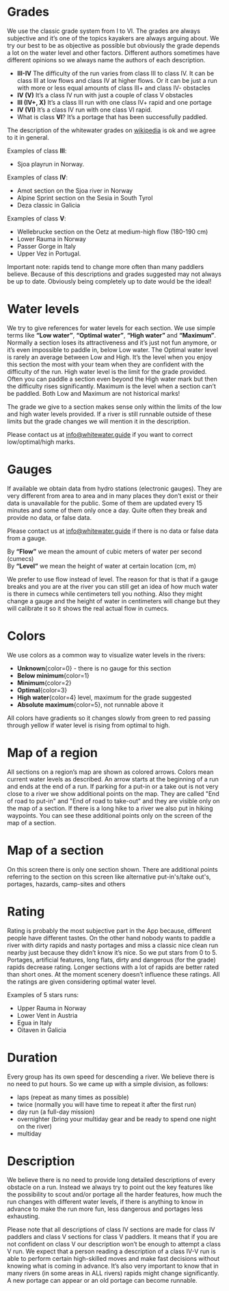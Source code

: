 # Grades

We use the classic grade system from I to VI. The grades are always subjective and it’s one of the topics kayakers are always arguing about. We try our best to be as objective as possible but obviously the grade depends a lot on the water level and other factors. Different authors sometimes have different opinions so we always name the authors of each description.  
- **III-IV** The difficulty of the run varies from class III to class IV. It can be class III at low flows and class IV at higher flows. Or it can be just a run with more or less equal amounts of class III+ and class IV- obstacles
- **IV (V)** It’s a class IV run with just a couple of class V obstacles
- **III (IV+, X)** It’s a class III run with one class IV+ rapid and one portage
- **IV (VI)** It’s a class IV run with one class VI rapid. 
- What is class **VI**? It’s a portage that has been successfully paddled.

The description of the whitewater grades on [wikipedia](https://en.wikipedia.org/wiki/International_Scale_of_River_Difficulty) is ok and we agree to it in general.

Examples of class **III**: 
- Sjoa playrun in Norway. 

Examples of class **IV**:
- Amot section on the Sjoa river in Norway
- Alpine Sprint section on the Sesia in South Tyrol
- Deza classic in Galicia

Examples of class **V**:
- Wellebrucke section on the Oetz at medium-high flow (180-190 cm)
- Lower Rauma in Norway
- Passer Gorge in Italy
- Upper Vez in Portugal.

Important note: rapids tend to change more often than many paddlers believe. Because of this descriptions and grades suggested may not always be up to date. Obviously being completely up to date would be the ideal!

# Water levels

We try to give references for water levels for each section. We use simple terms like **“Low water”**, **“Optimal water”**, **“High water”** and **“Maximum”**. Normally a section loses its attractiveness and it’s just not fun anymore, or it’s even impossible to paddle in, below Low water. The Optimal water level is rarely an average between Low and High. It’s the level when you enjoy this section the most with your team when they are confident with the difficulty of the run. High water level is the limit for the grade provided. Often you can paddle a section even beyond the High water mark but then the difficulty rises significantly. Maximum is the level when a section can’t be paddled. Both Low and Maximum are not historical marks!

The grade we give to a section makes sense only within the limits of the low and high water levels provided. If a river is still runnable outside of these limits but the grade changes we will mention it in the description.

Please contact us at info@whitewater.guide if you want to correct low/optimal/high marks.

# Gauges

If available we obtain data from hydro stations (electronic gauges). They are very different from area to area and in many places they don’t exist or their data is unavailable for the public. Some of them are updated every 15 minutes and some of them only once a day. Quite often they break and provide no data, or false data.

Please contact us at info@whitewater.guide if there is no data or false data from a gauge.

By **“Flow”** we mean the amount of cubic meters of water per second (cumecs)  
By **“Level”** we mean the height of water at certain location (cm, m)

We prefer to use flow instead of level. The reason for that is that if a gauge breaks and you are at the river you can still get an idea of how much water is there in cumecs while centimeters tell you nothing. Also they might change a gauge and the height of water in centimeters will change but they will calibrate it so it shows the real actual flow in cumecs.

# Colors

We use colors as a common way to visualize water levels in the rivers:
- **Unknown**{color=0} - there is no gauge for this section
- **Below minimum**{color=1}
- **Minimum**{color=2}
- **Optimal**{color=3}
- **High water**{color=4} level, maximum for the grade suggested
- **Absolute maximum**{color=5}, not runnable above it

All colors have gradients so it changes slowly from green to red passing through yellow if water level is rising from optimal to high.

# Map of a region

All sections on a region’s map are shown as colored arrows. Colors mean current water levels as described. An arrow starts at the beginning of a run and ends at the end of a run. If parking for a put-in or a take out is not very close to a river we show additional points on the map. They are called "End of road to put-in" and "End of road to take-out" and they are visible only on the map of a section. If there is a long hike to a river we also put in hiking waypoints. You can see these additional points only on the screen of the map of a section.

# Map of a section

On this screen there is only one section shown. There are additional points referring to the section on this screen like alternative put-in's/take out's, portages, hazards, camp-sites and others

# Rating

Rating is probably the most subjective part in the App because, different people have different tastes. On the other hand nobody wants to paddle a river with dirty rapids and nasty portages and miss a classic nice clean run nearby just because they didn’t know it’s nice. So we put stars from 0 to 5. Portages, artificial features, long flats, dirty and dangerous (for the grade) rapids decrease rating. Longer sections with a lot of rapids are better rated than short ones. At the moment scenery doesn’t influence these ratings. All the ratings are given considering optimal water level.

Examples of 5 stars runs:
- Upper Rauma in Norway
- Lower Vent in Austria
- Egua in Italy
- Oitaven in Galicia

# Duration 

Every group has its own speed for descending a river. We believe there is no need to put hours. So we came up with a simple division, as follows:

- laps (repeat as many times as possible)
- twice (normally you will have time to repeat it after the first run)
- day run (a full-day mission)
- overnighter (bring your multiday gear and be ready to spend one night on the river)
- multiday

# Description

We believe there is no need to provide long detailed descriptions of every obstacle on a run. Instead we always try to point out the key features like the possibility to scout and/or portage all the harder features, how much the run changes with different water levels, if there is anything to know in advance to make the run more fun, less dangerous and portages less exhausting.

Please note that all descriptions of class IV sections are made for class IV paddlers and class V sections for class V paddlers. It means that if you are not confident on class V our description won’t be enough to attempt a class V run. We expect that a person reading a description of a class IV-V run is able to perform certain high-skilled moves and make fast decisions without knowing what is coming in advance. It’s also very important to know that in many rivers (in some areas in ALL rivers) rapids might change significantly. A new portage can appear or an old portage can become runnable.

